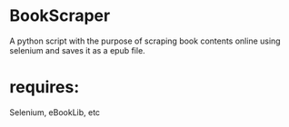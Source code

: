# BookScraper
 A python script with the purpose of scraping book contents online using selenium and saves it as a epub file.
 
 # requires:
 Selenium, eBookLib, etc
